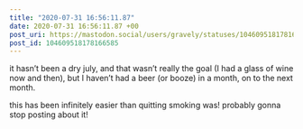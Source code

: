 ```yaml
---
title: "2020-07-31 16:56:11.87"
date: 2020-07-31 16:56:11.87 +00
post_uri: https://mastodon.social/users/gravely/statuses/104609518178166585
post_id: 104609518178166585
---
```

it hasn’t been a dry july, and that wasn’t really the goal (I had a glass of wine now and then), but I haven’t had a beer (or booze) in a month, on to the next month.

this has been infinitely easier than quitting smoking was! probably gonna stop posting about it!


